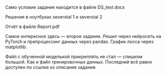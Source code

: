 Само условие задания находится в файле DS_test.docx

Решения в ноутбуках severstal 1 и severstal 2

Отчёт в файле Report.pdf

Самое интересное здесь — второе задание. Решил через нейросеть на PyTorch и препроцессинг данных через pandas. График лосса через matplotlib.

Файл с обученной моделькой прикреплять не стал — слишком большой. Как и файл тренировочных данных. Последний всё равно доступен по ссылке из описания задания.
